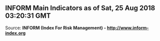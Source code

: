 ## INFORM Main Indicators as of Sat, 25 Aug 2018 03:20:31 GMT

Source: **INFORM (Index For Risk Management) - http://www.inform-index.org**